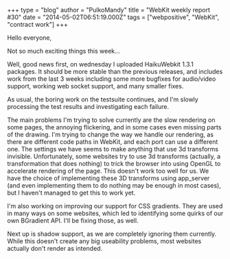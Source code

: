 +++
type = "blog"
author = "PulkoMandy"
title = "WebKit weekly report #30"
date = "2014-05-02T06:51:19.000Z"
tags = ["webpositive", "WebKit", "contract work"]
+++

Hello everyone,

Not so much exciting things this week...

Well, good news first, on wednesday I uploaded HaikuWebkit 1.3.1 packages. It should be more stable than the previous releases, and includes work from the last 3 weeks including some more bugfixes for audio/video support, working web socket support, and many smaller fixes.
<!--more-->
As usual, the boring work on the testsuite continues, and I'm slowly processing the test results and investigating each failure.

The main problems I'm trying to solve currently are the slow rendering on some pages, the annoying flickering, and in some cases even missing parts of the drawing. I'm trying to change the way we handle our rendering, as there are different code paths in WebKit, and each port can use a different one. The settings we have seems to make anything that use 3d transforms invisible. Unfortunately, some websites try to use 3d transforms (actually, a transformation that does nothing) to trick the browser into using OpenGL to accelerate rendering of the page. This doesn't work too well for us. We have the choice of implementing these 3D transforms using app_server (and even implementing them to do nothing may be enough in most cases), but I haven't managed to get this to work yet.

I'm also working on improving our support for CSS gradients. They are used in many ways on some websites, which led to identifying some quirks of our own BGradient API. I'll be fixing those, as well.

Next up is shadow support, as we are completely ignoring them currently. While this doesn't create any big useability problems, most websites actually don't render as intended.